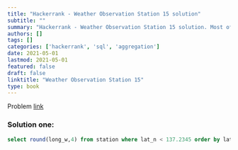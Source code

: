 ```yaml
---
title: "Hackerrank - Weather Observation Station 15 solution"
subtitle: ""
summary: "Hackerrank - Weather Observation Station 15 solution. Most of the solutions are written in Python and Javascript, when possible multiple solutions are added."
authors: []
tags: []
categories: ['hackerrank', 'sql', 'aggregation']
date: 2021-05-01
lastmod: 2021-05-01
featured: false
draft: false
linktitle: "Weather Observation Station 15"
type: book
---
```

Problem [link](https://www.hackerrank.com/challenges/weather-observation-station-15)

### Solution one:

```sql
select round(long_w,4) from station where lat_n < 137.2345 order by lat_n desc limit 1;
```

